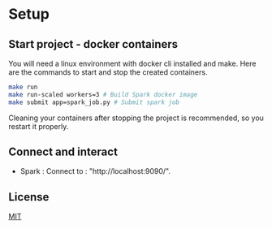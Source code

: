 # Setup
## Start project - docker containers
You will need a linux environment with docker cli installed and make. 
Here are the commands to start and stop the created containers.
```bash
make run
make run-scaled workers=3 # Build Spark docker image
make submit app=spark_job.py # Submit spark job
```
Cleaning your containers after stopping the project is recommended, so you restart it properly.
## Connect and interact
- Spark : Connect to : "http://localhost:9090/".
## License
[MIT](https://choosealicense.com/licenses/mit/)
